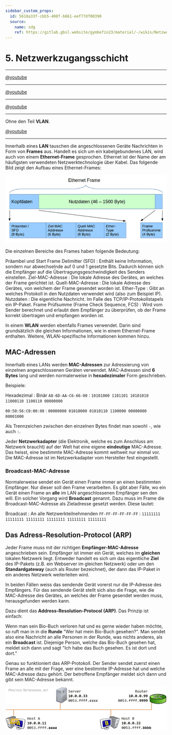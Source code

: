 ```yaml
---
sidebar_custom_props:
  id: 5618a33f-cbb5-408f-b661-eef77df00390
  source:
    name: sdg
    ref: https://gitlab.gbsl.website/gymbefin23/material/-/wikis/Netzwerke/Die-Netzzugangsschicht,-Frames-und-ARP
---
```


# 5. Netzwerkzugangsschicht


<Answer type="state" webKey="65810b52-2edd-42ba-85ab-051af7dd1e41" label="Barbeitet?" />

---

<Answer type="state" webKey="103f3876-8c6e-4427-8331-d680c8ba2a5d" label="Gesehen?" />

[@youtube](https://www.youtube-nocookie.com/embed/gYN2qN11-wE)

---
<Answer type="state" webKey="817cfd63-1257-491a-9aa6-bd4f4424d8fe" label="Gesehen?" />

[@youtube](https://www.youtube-nocookie.com/embed/JI9Zm2tbUoE)

---
<Answer type="state" webKey="2a1fd649-537e-45ad-9bd3-95d595ef21a8" label="Gesehen?" />

[@youtube](https://www.youtube-nocookie.com/embed/AhOU2eOpmX0)

---
<Answer type="state" webKey="9faf9dc5-f531-402f-834d-ad24906757d7" label="Gesehen?" />

Ohne den Teil **VLAN**.

[@youtube](https://www.youtube-nocookie.com/embed/G7GyWjJtjNs)

---



Innerhalb eines **LAN** tauschen die angeschlossenen Geräte Nachrichten in Form von **Frames** aus. Handelt es sich um ein kabelgebundenes LAN, wird auch von einem **Ethernet-Frame** gesprochen. Ethernet ist der Name der am häufigsten verwendeten Netzwerktechnologie über Kabel. Das folgende Bild zeigt den Aufbau eines Ethernet-Frames:

![ethernet_MAC_frame](images/ethernet_MAC_frame.jpg)

Die einzelnen Bereiche des Frames haben folgende Bedeutung:

Präambel und Start Frame Delimitter (SFD)
: Enthält keine Information, sondern nur abwechselnde auf 0 und 1 gesetzte Bits. Dadurch können sich die Empfänger auf die Übertragungsgeschwindigkeit des Senders einstellen.
Ziel-MAC-Adresse
: Die lokale Adresse des Gerätes, an welches der Frame gerichtet ist.
Quell-MAC-Adresse
: Die lokale Adresse des Gerätes, von welchem der Frame gesendet worden ist.
Ether-Type
: Gibt an welches Protokoll in den Nutzdaten verwendet wird (also zum Beispiel IP).
Nutzdaten
: Die eigentliche Nachricht. Im Falle des TCP/IP-Protokollstapels ein IP-Paket.
Frame Prüfsumme (Frame Check Sequence, FCS)
: Wird vom Sender berechnet und erlaubt dem Empfänger zu überprüfen, ob der Frame korrekt übertragen und empfangen worden ist.

In einem **WLAN** werden ebenfalls Frames verwendet. Darin sind grundsätzlich die gleichen Informationen, wie in einem Ethernet-Frame enthalten. Weitere, WLAN-spezifische Informationen kommen hinzu.

## MAC-Adressen
Innerhalb eines LANs werden **MAC-Adressen** zur Adressierung von einzelnen angeschlossenen Geräten verwendet. MAC-Adressen sind **6 Bytes** lang und werden normalerweise in **hexadezimaler** Form geschrieben.

Beispiele:

Hexadezimal
: Binär
`A8-6D-AA-C6-66-00`
: `10101000 1101101 10101010 11000110 1100110 00000000`

`00:50:56:C0:00:08`
: `00000000 01010000 01010110 1100000 00000000 00001000`

Als Trennzeichen zwischen den einzelnen Bytes findet man sowohl `-`, wie auch `:`.

Jeder **Netzwerkadapter** (die Elektronik, welche es zum Anschluss am Netzwerk braucht) auf der Welt hat eine eigene **eindeutige** MAC-Adresse. Das heisst, eine bestimmte MAC-Adresse kommt weltweit nur einmal vor. Die MAC-Adresse ist im Netzwerkadapter vom Hersteller fest eingestellt.

### Broadcast-MAC-Adresse
Normalerweise sendet ein Gerät einen Frame immer an einen bestimmten Empfänger. Nur dieser soll den Frame verarbeiten. Es gibt aber Fälle, wo ein Gerät einen Frame an **alle** im LAN angeschlossenen Empfänger sen den will. Ein solcher Vorgang wird **Broadcast** genannt. Dazu muss im Frame die Broadcast-MAC-Adresse als Zieladresse gesetzt werden. Diese lautet:

Broadcast
: An alle Netzwerkteilnehmenden
`FF-FF-FF-FF-FF-FF`
: `11111111 11111111 11111111 11111111 11111111 11111111`

## Das Adress-Resolution-Protocol (ARP)

Jeder Frame muss mit der richtigen **Empfänger-MAC-Adresse** angeschrieben sein. Empfänger ist immer ein Gerät, welches im **gleichen** lokalen Netzwerk liegt. Entweder handelt es sich um das eigentliche **Ziel** des IP-Pakets (z.B. ein Webserver im gleichen Netzwerk) oder um den **Standardgateway** (auch als Router bezeichnet), der dann das IP-Paket in ein anderes Netzwerk weiterleiten wird.

In beiden Fällen weiss das sendende Gerät vorerst nur die IP-Adresse des Empfängers. Für das sendende Gerät stellt sich also die Frage, wie die MAC-Adresse des Gerätes, an welches der Frame gesendet werden muss, herausgefunden werden kann.

Dazu dient das **Address-Resolution-Protocol (ARP)**. Das Prinzip ist einfach:

Wenn man sein Bio-Buch verloren hat und es gerne wieder haben möchte, so ruft man in in die **Runde** "Wer hat mein Bio-Buch gesehen?". Man sendet also eine Nachricht an alle Personen in der Runde, was nichts anderes, als ein **Broadcast** ist. Diejenige Person, welche das Bio-Buch gesehen hat, meldet sich dann und sagt "Ich habe das Buch gesehen. Es ist dort und dort."

Genau so funktioniert das ARP-Protokoll. Der Sender sendet zuerst einen Frame an alle mit der Frage, wer eine bestimmte IP-Adresse hat und welche MAC-Adresse dazu gehört. Der betroffene Empfänger meldet sich dann und gibt sein MAC-Adresse bekannt.

![](images/arp-process.gif)
